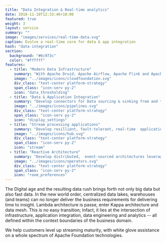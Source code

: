 ```yaml
---
title: "Data Integration & Real-time analytics"
date: 2018-11-18T12:33:46+10:00
featured: true
weight: 3
layout: service
summary: ""
image: "images/services/real-time-data.svg"
caption: Evolve a real-time core for data & app integration
hash: "data-integration"
section:
  background: "#6c973c"
  color: "#ffffff"
features:
  - title: "Modern Data Infrastructure"
    summary: "With Apache Druid, Apache Airflow, Apache Flink and Apache Kafka. Support global scale deployments on public, private and hybrid cloud"
    image: "../images/icons/cloudfoundation.svg"
    div_class: "text-center platform-strategy"
    span_class: "icon-serv py-2"
    icon: "data_thresholding"
  - title: "Data & Application Integration"
    summary: "Develop connectors for Data sourcing & sinking from and to heterogenous systems (SaaS APIs, Databases, CDC and more ) with multi-modal data processing"
    image: "../images/icons/pipelines.svg"
    div_class: "text-center platform-strategy"
    span_class: "icon-serv py-2"
    icon: "display_settings"
  - title: "Stream processing applications"
    summary: "Develop resillient, fault-tolerant, real-time  applications to statefully process event streams"
    image: "../images/icons/hub.svg"
    div_class: "text-center platform-strategy"
    span_class: "icon-serv py-2"
    icon: "stream"
  - title: "Reactive Architecture"
    summary: "Develop distributed,  event-sourced architectures leveraging CQ(R)S and event-streaming based choreography."
    image: "../images/icons/operators.svg"
    div_class: "text-center platform-strategy"
    span_class: "icon-serv py-2"
    icon: "room_preferences"
---
```


The Digital age and the resulting data rush brings forth not only big data but also fast data. In the new world order, centralized data lakes, warehouses (and teams) can no longer deliver the business requirements for delivering time to insight. Lambda architecture is passe, enter Kappa architecture and data mesh. This is no easy transition; Infact, it lies at the intersection of infrastructure, application integration, data engineering and analytics -- all defined within the context boundaries of the business domain.

We help customers level up streaming maturity, with white glove assistance on a whole spectrum of Apache Foundation technologies.

<!-- - <div class="text-center platform-strategy"><h2 class="product_eng_title">Modern Data Infrastructure</h2><span class="icon-serv pb-2"><img src="../images/icons/cloudfoundation.svg" /></span> With Apache Druid, Apache Airflow, Apache Flink and Apache Kafka. Support global scale deployments on public, private and hybrid cloud</div>
- <div class="text-center platform-strategy"><h2 class="product_eng_title">Data & Application Integration</h2><span class="icon-serv pb-2"><img src="../images/icons/pipelines.svg" /></span> Develop connectors for Data sourcing & sinking from and to heterogenous systems (SaaS APIs, Databases, CDC and more ) with multi-modal data processing</div>
- <div class="text-center platform-strategy"><h2 class="product_eng_title">Stream processing applications</h2><span class="icon-serv pb-2"><img src="../images/icons/hub.svg" /></span> Develop resillient, fault-tolerant, real-time  applications to statefully process event streams</div>
- <div class="text-center platform-strategy"><h2 class="product_eng_title">Reactive Architecture</h2><span class="icon-serv pb-2"><img src="../images/icons/operators.svg" /></span> Develop distributed,  event-sourced architectures leveraging CQ(R)S and event-streaming based choreography.</div> -->
